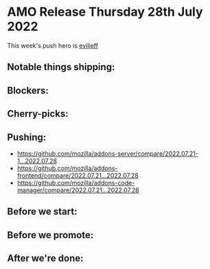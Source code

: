 # AMO Release Thursday 28th July 2022

This week's push hero is [eviljeff](https://github.com/eviljeff)

## Notable things shipping:

## Blockers:

## Cherry-picks:

## Pushing:

- https://github.com/mozilla/addons-server/compare/2022.07.21-1...2022.07.28
- https://github.com/mozilla/addons-frontend/compare/2022.07.21...2022.07.28
- https://github.com/mozilla/addons-code-manager/compare/2022.07.21...2022.07.28

## Before we start:

## Before we promote:

## After we're done:
